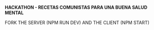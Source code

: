 **HACKATHON - RECETAS COMUNISTAS PARA UNA BUENA SALUD MENTAL**

FORK THE SERVER (NPM RUN DEV) AND THE CLIENT (NPM START)